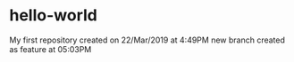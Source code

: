 # hello-world
My first repository
created on 22/Mar/2019 at 4:49PM
new branch created as feature at 05:03PM
